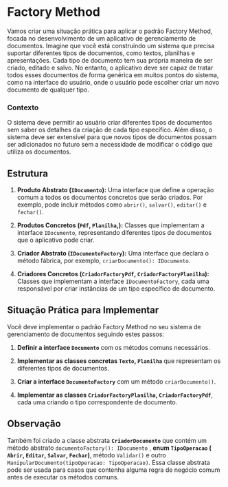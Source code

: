 
#  Factory Method

  
Vamos criar uma situação prática para aplicar o padrão Factory Method, focada no desenvolvimento de um aplicativo de gerenciamento de documentos. Imagine que você está construindo um sistema que precisa suportar diferentes tipos de documentos, como textos, planilhas e apresentações. Cada tipo de documento tem sua própria maneira de ser criado, editado e salvo. No entanto, o aplicativo deve ser capaz de tratar todos esses documentos de forma genérica em muitos pontos do sistema, como na interface do usuário, onde o usuário pode escolher criar um novo documento de qualquer tipo.

### Contexto

O sistema deve permitir ao usuário criar diferentes tipos de documentos sem saber os detalhes da criação de cada tipo específico. Além disso, o sistema deve ser extensível para que novos tipos de documentos possam ser adicionados no futuro sem a necessidade de modificar o código que utiliza os documentos.

## Estrutura

1.  **Produto Abstrato (`IDocumento`):** Uma interface que define a operação comum a todos os documentos concretos que serão criados. Por exemplo, pode incluir métodos como `abrir()`, `salvar()`, `editar()` e `fechar()`.
    
2.  **Produtos Concretos (`Pdf`, `Planilha`,):** Classes que implementam a interface `IDocumento`, representando diferentes tipos de documentos que o aplicativo pode criar.
    
3.  **Criador Abstrato (`IDocumentoFactory`):** Uma interface que declara o método fábrica, por exemplo, `criarDocumento(): IDocumento`.
    
4.  **Criadores Concretos (`CriadorFactoryPdf`, `CriadorFactoryPlanilha`):** Classes que implementam a interface `IDocumentoFactory`, cada uma responsável por criar instâncias de um tipo específico de documento.
    

## Situação Prática para Implementar

Você deve implementar o padrão Factory Method no seu sistema de gerenciamento de documentos seguindo estes passos:

1.  **Definir a interface `Documento`** com os métodos comuns necessários.
    
2.  **Implementar as classes concretas `Texto`, `Planilha`** que representam os diferentes tipos de documentos.
    
3.  **Criar a interface `DocumentoFactory`** com um método `criarDocumento()`.
    
4.  **Implementar as classes `CriadorFactoryPlanilha`, `CriadorFactoryPdf`**, cada uma criando o tipo correspondente de documento.
    

## **Observação**

 Também foi criado a classe abstrata **`CriadorDocumento`** que contém um método abstrato  `documentoFactory(): IDocumento` , **enum `TipoOperacao` ( `Abrir`,  `Editar`,  `Salvar`,  `Fechar`)**,  método  `Validar()` e outro  `ManipularDocumento(tipoOperacao: TipoOperacao)`. Essa classe abstrata pode ser usada para casos que contenha alguma regra de negócio comum antes de executar os métodos comuns.